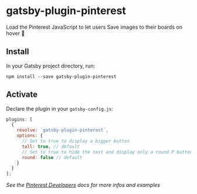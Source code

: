 # gatsby-plugin-pinterest
Load the Pinterest JavaScript to let users Save images to their boards on hover :pushpin:

## Install

In your Gatsby project directory, run:

`npm install --save gatsby-plugin-pinterest`

## Activate

Declare the plugin in your `gatsby-config.js`:

```javascript
plugins: [
  {
    resolve: `gatsby-plugin-pinterest`,
    options: {
      // Set to true to display a bigger button
      tall: true, // default
      // Set to true to hide the text and display only a round P button
      round: false // default
    }
  }
];
```

*See the [Pinterest Developers](https://developers.pinterest.com/docs/widgets/save/#examples) docs for more infos and examples*
